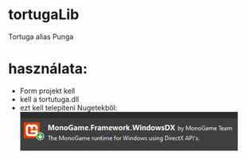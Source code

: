 # tortugaLib
Tortuga alias Punga


# használata: 
- Form projekt kell
- kell a tortutuga.dll
- ezt kell telepiteni Nugetekből:
![alt text](https://github.com/IszakPeter/tortugaLib/blob/main/monolib.png)
